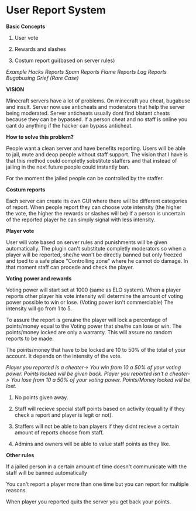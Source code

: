 # User Report System

**Basic Concepts**

1) User vote

2) Rewards and slashes

3) Costum report gui(based on server rules)

_Example
    Hacks Reports
    Spam Reports
    Flame Reports
    Lag Reports
    Bugabusing
    Grief (Rare Case)_



**VISION**

Minecraft servers have a lot of problems. On minecraft you cheat, bugabuse and insult.
Server now use anticheats and moderators that help the server being moderated.
Server anticheats usually dont find blatant cheats because they can be bypassed.
If a person cheat and no staff is online you cant do anything if the hacker can bypass anticheat.


**How to solve this problem?**

People want a clean server and have benefits reporting.
Users will be able to jail, mute and deop people without staff support.
The vision that I have is that this method could completly sobstitute staffers and that instead of jailing in the next future people could instantly ban.

For the moment the jailed people can be controlled by the staffer.


**Costum reports**

Each server can create its own GUI where there will be different categories of report.
When people report they can choose vote intensity (the higher the vote, the higher the rewards or slashes will be)
If a person is uncertain of the reported player he can simply signal with less intensity.


**Player vote**

User will vote based on server rules and punishments will be given automatically.
The plugin can't substitute completly moderators so when a player will be reported, she/he won't be directly banned but only freezed and tped to a safe place "Controlling zone" where he cannot do damage.
In that moment staff can procede and check the player.


**Voting power and rewards**

Voting power will start set at 1000 (same as ELO system).
When a player reports other player his vote intensity will determine the amount of voting power possible to win or lose. (Voting power isn't commerciable)
The intensity will go from 1 to 5.

To assure the report is genuine the player will lock a percentage of points/money equal to the Voting power that she/he can lose or win. The points/money locked are only a warranty. This will assure no random reports to be made.

The points/money that have to be locked are 10 to 50% of the total of your account. It depends on the intensity of the vote.

_Player you reported is a cheater-> You win from 10 a 50% of your voting power. Points locked will be given back.
Player you reported isn't a cheater-> You lose from 10 a 50% of your voting power. Points/Money locked will be lost._

1) No points given away.

2) Staff will recieve special staff points based on activity (equallity if they check a report and player is legit or not).

3) Staffers will not be able to ban players if they didnt recieve a certain amount of reports choose from staff.

4) Admins and owners will be able to value staff points as they like.

**Other rules**

If a jailed person in a certain amount of time doesn't communicate with the staff will be banned automatically

You can't report a player more than one time but you can report for multiple reasons.

When player you reported quits the server you get back your points.
